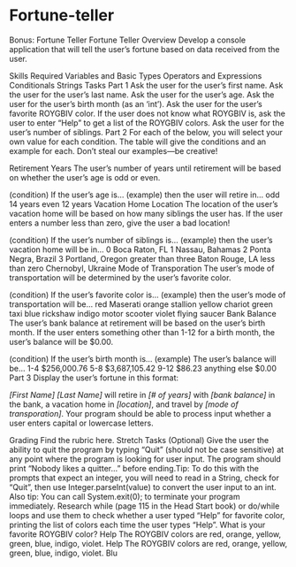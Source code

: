 # Fortune-teller
Bonus: Fortune Teller
Fortune Teller
Overview
Develop a console application that will tell the user’s fortune based on data received from the user.

Skills Required
Variables and Basic Types
Operators and Expressions
Conditionals
Strings
Tasks
Part 1
Ask the user for the user’s first name.
Ask the user for the user’s last name.
Ask the user for the user’s age.
Ask the user for the user’s birth month (as an ‘int’).
Ask the user for the user’s favorite ROYGBIV color.
If the user does not know what ROYGBIV is, ask the user to enter “Help” to get a list of the ROYGBIV colors.
Ask the user for the user’s number of siblings.
Part 2
For each of the below, you will select your own value for each condition. The table will give the conditions and an example for each. Don’t steal our examples—be creative!

Retirement Years
The user’s number of years until retirement will be based on whether the user’s age is odd or even.

(condition) If the user’s age is…	(example) then the user will retire in…
odd	14 years
even	12 years
Vacation Home Location
The location of the user’s vacation home will be based on how many siblings the user has. If the user enters a number less than zero, give the user a bad location!

(condition) If the user’s number of siblings is…	(example) then the user’s vacation home will be in…
0	Boca Raton, FL
1	Nassau, Bahamas
2	Ponta Negra, Brazil
3	Portland, Oregon
greater than three	Baton Rouge, LA
less than zero	Chernobyl, Ukraine
Mode of Transporation
The user’s mode of transportation will be determined by the user’s favorite color.

(condition) If the user’s favorite color is…	(example) then the user’s mode of transportation will be…
red	Maserati
orange	stallion
yellow	chariot
green	taxi
blue	rickshaw
indigo	motor scooter
violet	flying saucer
Bank Balance
The user’s bank balance at retirement will be based on the user’s birth month. If the user enters something other than 1-12 for a birth month, the user’s balance will be $0.00.

(condition) If the user’s birth month is…	(example) The user’s balance will be…
1-4	$256,000.76
5-8	$3,687,105.42
9-12	$86.23
anything else	$0.00
Part 3
Display the user’s fortune in this format:

*[First Name]* *[Last Name]* will retire in *[# of years]* with *[bank balance]* in the bank,
a vacation home in *[location]*, and travel by *[mode of transporation]*.
Your program should be able to process input whether a user enters capital or lowercase letters.

Grading
Find the rubric here.
Stretch Tasks (Optional)
Give the user the ability to quit the program by typing “Quit” (should not be case sensitive) at any point where the program is looking for user input. The program should print “Nobody likes a quitter…” before ending.Tip: To do this with the prompts that expect an integer, you will need to read in a String, check for “Quit”, then use Integer.parseInt(value) to convert the user input to an int.
Also tip: You can call System.exit(0); to terminate your program immediately.
Research while (page 115 in the Head Start book) or do/while loops and use them to check whether a user typed “Help” for favorite color, printing the list of colors each time the user types “Help”.
  What is your favorite ROYGBIV color?
  Help
  The ROYGBIV colors are red, orange, yellow, green, blue, indigo, violet.
  Help
  The ROYGBIV colors are red, orange, yellow, green, blue, indigo, violet.
  Blu
